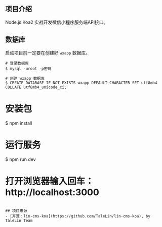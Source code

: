 ## 项目介绍
Node.js Koa2 实战开发微信小程序服务端API接口。

## 数据库
启动项目前一定要在创建好 `wxapp` 数据库。
```
# 登录数据库
$ mysql -uroot -p密码

# 创建 wxapp 数据库
$ CREATE DATABASE IF NOT EXISTS wxapp DEFAULT CHARACTER SET utf8mb4 COLLATE utf8mb4_unicode_ci;
```

# 安装包
$ npm install

# 运行服务
$ npm run dev

# 打开浏览器输入回车：http://localhost:3000
```

## 项目来源
- [开源：lin-cms-koa](https://github.com/TaleLin/lin-cms-koa), by TaleLin Team

